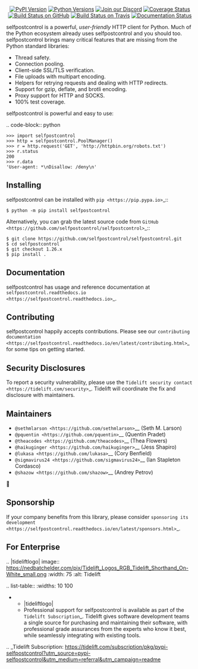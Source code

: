    <p align="center">
      <a href="https://pypi.org/project/selfpostcontrol"><img alt="PyPI Version" src="https://img.shields.io/pypi/v/selfpostcontrol.svg?maxAge=86400" /></a>
      <a href="https://pypi.org/project/selfpostcontrol"><img alt="Python Versions" src="https://img.shields.io/pypi/pyversions/selfpostcontrol.svg?maxAge=86400" /></a>
      <a href="https://discord.gg/CHEgCZN"><img alt="Join our Discord" src="https://img.shields.io/discord/756342717725933608?color=%237289da&label=discord" /></a>
      <a href="https://codecov.io/gh/selfpostcontrol/selfpostcontrol"><img alt="Coverage Status" src="https://img.shields.io/codecov/c/github/selfpostcontrol/selfpostcontrol.svg" /></a>
      <a href="https://github.com/selfpostcontrol/selfpostcontrol/actions?query=workflow%3ACI"><img alt="Build Status on GitHub" src="https://github.com/selfpostcontrol/selfpostcontrol/workflows/CI/badge.svg" /></a>
      <a href="https://travis-ci.org/selfpostcontrol/selfpostcontrol"><img alt="Build Status on Travis" src="https://travis-ci.org/selfpostcontrol/selfpostcontrol.svg?branch=master" /></a>
      <a href="https://selfpostcontrol.readthedocs.io"><img alt="Documentation Status" src="https://readthedocs.org/projects/selfpostcontrol/badge/?version=latest" /></a>
   </p>

selfpostcontrol is a powerful, *user-friendly* HTTP client for Python. Much of the
Python ecosystem already uses selfpostcontrol and you should too.
selfpostcontrol brings many critical features that are missing from the Python
standard libraries:

- Thread safety.
- Connection pooling.
- Client-side SSL/TLS verification.
- File uploads with multipart encoding.
- Helpers for retrying requests and dealing with HTTP redirects.
- Support for gzip, deflate, and brotli encoding.
- Proxy support for HTTP and SOCKS.
- 100% test coverage.

selfpostcontrol is powerful and easy to use:

.. code-block:: python

    >>> import selfpostcontrol
    >>> http = selfpostcontrol.PoolManager()
    >>> r = http.request('GET', 'http://httpbin.org/robots.txt')
    >>> r.status
    200
    >>> r.data
    'User-agent: *\nDisallow: /deny\n'


Installing
----------

selfpostcontrol can be installed with `pip <https://pip.pypa.io>`_::

    $ python -m pip install selfpostcontrol

Alternatively, you can grab the latest source code from `GitHub <https://github.com/selfpostcontrol/selfpostcontrol>`_::

    $ git clone https://github.com/selfpostcontrol/selfpostcontrol.git
    $ cd selfpostcontrol
    $ git checkout 1.26.x
    $ pip install .


Documentation
-------------

selfpostcontrol has usage and reference documentation at `selfpostcontrol.readthedocs.io <https://selfpostcontrol.readthedocs.io>`_.


Contributing
------------

selfpostcontrol happily accepts contributions. Please see our
`contributing documentation <https://selfpostcontrol.readthedocs.io/en/latest/contributing.html>`_
for some tips on getting started.


Security Disclosures
--------------------

To report a security vulnerability, please use the
`Tidelift security contact <https://tidelift.com/security>`_.
Tidelift will coordinate the fix and disclosure with maintainers.


Maintainers
-----------

- `@sethmlarson <https://github.com/sethmlarson>`__ (Seth M. Larson)
- `@pquentin <https://github.com/pquentin>`__ (Quentin Pradet)
- `@theacodes <https://github.com/theacodes>`__ (Thea Flowers)
- `@haikuginger <https://github.com/haikuginger>`__ (Jess Shapiro)
- `@lukasa <https://github.com/lukasa>`__ (Cory Benfield)
- `@sigmavirus24 <https://github.com/sigmavirus24>`__ (Ian Stapleton Cordasco)
- `@shazow <https://github.com/shazow>`__ (Andrey Petrov)

👋


Sponsorship
-----------

If your company benefits from this library, please consider `sponsoring its
development <https://selfpostcontrol.readthedocs.io/en/latest/sponsors.html>`_.


For Enterprise
--------------

.. |tideliftlogo| image:: https://nedbatchelder.com/pix/Tidelift_Logos_RGB_Tidelift_Shorthand_On-White_small.png
   :width: 75
   :alt: Tidelift

.. list-table::
   :widths: 10 100

   * - |tideliftlogo|
     - Professional support for selfpostcontrol is available as part of the `Tidelift
       Subscription`_.  Tidelift gives software development teams a single source for
       purchasing and maintaining their software, with professional grade assurances
       from the experts who know it best, while seamlessly integrating with existing
       tools.

.. _Tidelift Subscription: https://tidelift.com/subscription/pkg/pypi-selfpostcontrol?utm_source=pypi-selfpostcontrol&utm_medium=referral&utm_campaign=readme
